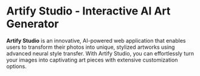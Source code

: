 # Artify Studio - Interactive AI Art Generator

**Artify Studio** is an innovative, AI-powered web application that enables users to transform their photos into unique, stylized artworks using advanced neural style transfer. With Artify Studio, you can effortlessly turn your images into captivating art pieces with extensive customization options.

